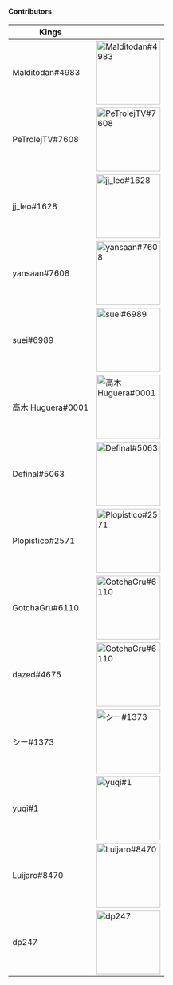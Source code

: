 #### Contributors
| Kings |             |
| ----------- | ----------- |
| Malditodan#4983  | <img src="https://cdn.discordapp.com/avatars/407171239959068693/6b2f80f2c13b2cce3166d7f6d9b834c6.png?size=128" alt="Malditodan#4983" width="128"/>       |
| PeTrolejTV#7608     | <img src="https://cdn.discordapp.com/avatars/357937677372358666/797b8baa575a4ea927e713376035ed63.png?size=128" alt="PeTrolejTV#7608" width="128"/>        |
| jj_leo#1628  | <img src="https://cdn.discordapp.com/avatars/621634633364406296/901059136fd9ca5a715d0cd0cf8f9f06.png?size=128" alt="jj_leo#1628" width="128"/>            |
| yansaan#7608  | <img src="https://cdn.discordapp.com/avatars/240078760173371396/cdfd93783f40e55ac77e09a476772b9d.png?size=128" alt="yansaan#7608" width="128"/>           |
| suei#6989     | <img src="https://cdn.discordapp.com/avatars/257786271802327042/a6d3d60c1f304e19cebfd04a195db53d.png?size=128" alt="suei#6989" width="128"/>           |
| 高木 Huguera#0001  |  <img src="https://cdn.discordapp.com/avatars/688171471624863782/a_319ecbfc476e0a9efc130cc0a2eb8caf.gif?size=128" alt="高木 Huguera#0001" width="128"/>        |
| Definal#5063      | <img src="https://cdn.discordapp.com/avatars/334712294288392203/4a71947eee54d5e01b7de5561aec1413.png?size=128" alt="Definal#5063" width="128"/>  |
| Plopistico#2571    | <img src="https://cdn.discordapp.com/avatars/94280136651702272/09e5fc7d1245c8f8a680c8b92341b3c5.png?size=128" alt="Plopistico#2571" width="128"/>     |
| GotchaGru#6110 | <img src="https://cdn.discordapp.com/avatars/308125310438866946/97e08a39c0c718760dedccecec7a1d05.png?size=128" alt="GotchaGru#6110" width="128"/>       |
| dazed#4675 |  <img src="https://cdn.discordapp.com/embed/avatars/0.png?size=128" alt="GotchaGru#6110" width="128"/>    |
| シー#1373 | <img src="https://cdn.discordapp.com/embed/avatars/0.png?size=128" alt="シー#1373" width="128"/>   |
| yuqi#1 | <img src="https://cdn.discordapp.com/embed/avatars/0.png?size=128" alt="yuqi#1" width="128"/>     |   
| Luijaro#8470 | <img src="https://cdn.discordapp.com/embed/avatars/0.png?size=128" alt="Luijaro#8470" width="128"/> | | Yutyu#7878 | <img src="https://cdn.discordapp.com/embed/avatars/0.png?size=128" alt="Yutyu#7878" width="128"/>   
| dp247 | <img src="https://avatars.githubusercontent.com/u/9065463" alt="dp247" width="128"/>   

